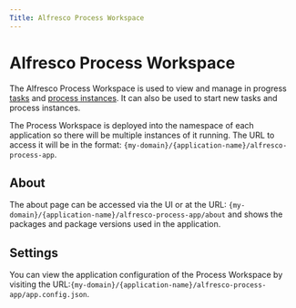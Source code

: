```yaml
---
Title: Alfresco Process Workspace
---
```


# Alfresco Process Workspace

The Alfresco Process Workspace is used to view and manage in progress [tasks](../workspace/workspace-tasks.md) and [process instances](../workspace/workspace-processes.md). It can also be used to start new tasks and process instances.

The Process Workspace is deployed into the namespace of each application so there will be multiple instances of it running. The URL to access it will be in the format: `{my-domain}/{application-name}/alfresco-process-app`. 

## About
The about page can be accessed via the UI or at the URL: `{my-domain}/{application-name}/alfresco-process-app/about` and shows the packages and package versions used in the application. 

## Settings
You can view the application configuration of the Process Workspace by visiting the URL:`{my-domain}/{application-name}/alfresco-process-app/app.config.json`.